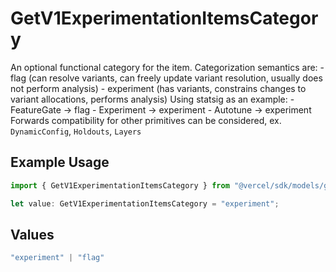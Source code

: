 # GetV1ExperimentationItemsCategory

An optional functional category for the item. Categorization semantics are: - flag (can resolve variants, can freely update variant resolution, usually does not perform analysis) - experiment (has variants, constrains changes to variant allocations, performs analysis) Using statsig as an example: - FeatureGate -> flag - Experiment -> experiment - Autotune -> experiment Forwards compatibility for other primitives can be considered, ex. `DynamicConfig`, `Holdouts`, `Layers`

## Example Usage

```typescript
import { GetV1ExperimentationItemsCategory } from "@vercel/sdk/models/getv1experimentationitemsop.js";

let value: GetV1ExperimentationItemsCategory = "experiment";
```

## Values

```typescript
"experiment" | "flag"
```